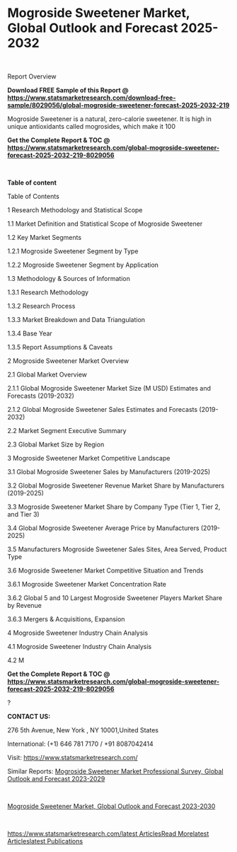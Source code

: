 <h1>Mogroside Sweetener Market, Global Outlook and Forecast 2025-2032</h1><br/><p>Report Overview</p>
 
 
 
 <p><strong>Download FREE Sample of this Report @ <a href="https://www.statsmarketresearch.com/download-free-sample/8029056/global-mogroside-sweetener-forecast-2025-2032-219">https://www.statsmarketresearch.com/download-free-sample/8029056/global-mogroside-sweetener-forecast-2025-2032-219</a></strong></p>
 
 
 
 <p>Mogroside Sweetener is a natural, zero-calorie sweetener. It is high in unique antioxidants called mogrosides, which make it 100</p>
 
 
 
 <div><b>Get the Complete Report & TOC @ <a href="https://www.statsmarketresearch.com/global-mogroside-sweetener-forecast-2025-2032-219-8029056">https://www.statsmarketresearch.com/global-mogroside-sweetener-forecast-2025-2032-219-8029056</a></b></div>
 
 
 
 <p><br />
 
 <b>Table of content</b></p>
 
 
 
 <p>Table of Contents<br />
 
 1 Research Methodology and Statistical Scope<br />
 
 1.1 Market Definition and Statistical Scope of Mogroside Sweetener<br />
 
 1.2 Key Market Segments<br />
 
 1.2.1 Mogroside Sweetener Segment by Type<br />
 
 1.2.2 Mogroside Sweetener Segment by Application<br />
 
 1.3 Methodology & Sources of Information<br />
 
 1.3.1 Research Methodology<br />
 
 1.3.2 Research Process<br />
 
 1.3.3 Market Breakdown and Data Triangulation<br />
 
 1.3.4 Base Year<br />
 
 1.3.5 Report Assumptions & Caveats<br />
 
 2 Mogroside Sweetener Market Overview<br />
 
 2.1 Global Market Overview<br />
 
 2.1.1 Global Mogroside Sweetener Market Size (M USD) Estimates and Forecasts (2019-2032)<br />
 
 2.1.2 Global Mogroside Sweetener Sales Estimates and Forecasts (2019-2032)<br />
 
 2.2 Market Segment Executive Summary<br />
 
 2.3 Global Market Size by Region<br />
 
 3 Mogroside Sweetener Market Competitive Landscape<br />
 
 3.1 Global Mogroside Sweetener Sales by Manufacturers (2019-2025)<br />
 
 3.2 Global Mogroside Sweetener Revenue Market Share by Manufacturers (2019-2025)<br />
 
 3.3 Mogroside Sweetener Market Share by Company Type (Tier 1, Tier 2, and Tier 3)<br />
 
 3.4 Global Mogroside Sweetener Average Price by Manufacturers (2019-2025)<br />
 
 3.5 Manufacturers Mogroside Sweetener Sales Sites, Area Served, Product Type<br />
 
 3.6 Mogroside Sweetener Market Competitive Situation and Trends<br />
 
 3.6.1 Mogroside Sweetener Market Concentration Rate<br />
 
 3.6.2 Global 5 and 10 Largest Mogroside Sweetener Players Market Share by Revenue<br />
 
 3.6.3 Mergers & Acquisitions, Expansion<br />
 
 4 Mogroside Sweetener Industry Chain Analysis<br />
 
 4.1 Mogroside Sweetener Industry Chain Analysis<br />
 
 4.2 M</p>
 
 
 
 <div><b>Get the Complete Report & TOC @ <a href="https://www.statsmarketresearch.com/global-mogroside-sweetener-forecast-2025-2032-219-8029056">https://www.statsmarketresearch.com/global-mogroside-sweetener-forecast-2025-2032-219-8029056</a></b></div>
 
 
 
 <p>? </p>
 
 
 
 <p><b>CONTACT US:</b><br />
 
 276 5th Avenue, New York , NY 10001,United States<br />
 
 International: (+1) 646 781 7170 / +91 8087042414<br />
 
 Visit: <a href="https://www.statsmarketresearch.com/">https://www.statsmarketresearch.com/</a><br />
 
 Similar Reports: <a href="https://www.statsmarketresearch.com/global-mogroside-sweetener-forecast-2025-2032-219-8029056">Mogroside Sweetener Market Professional Survey, Global Outlook and Forecast 2023-2029</a><br />
 
 <br />
 
 <a href="https://www.statsmarketresearch.com/global-mogroside-sweetener-forecast-2025-2032-219-8029056">Mogroside Sweetener Market, Global Outlook and Forecast 2023-2030</a><br />
 
 <br />
 
 <a href="https://gyeongbokgung.com">https://www.statsmarketresearch.com/</a><a href="https://hallyeomaritime.com">latest Articles</a><a href="https://jingwansa.com">Read More</a><a href="https://nguoiviet.jp/">latest Articles</a><a href="https://www.intelmarketresearch.com/">latest Publications</a></p>